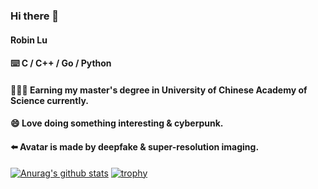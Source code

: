 ### Hi there 👋

#### Robin Lu

#### ⌨️ C / C++ / Go / Python

#### 🧑🏻‍💻 Earning my master's degree in University of Chinese Academy of Science currently.
#### 😄 Love doing something interesting & cyberpunk.
#### ⬅️ Avatar is made by deepfake & super-resolution imaging.

[![Anurag's github stats](https://github-readme-stats.vercel.app/api?username=Lqlsoftware&count_private=true&show_icons=true&hide=contribs&theme=radical)](https://github.com/anuraghazra/github-readme-stats)
[![trophy](https://github-profile-trophy.vercel.app/?username=Lqlsoftware&theme=onedark&title=MultiLanguage,Commit,Stars,Followers,Repositories)](https://github.com/ryo-ma/github-profile-trophy)
